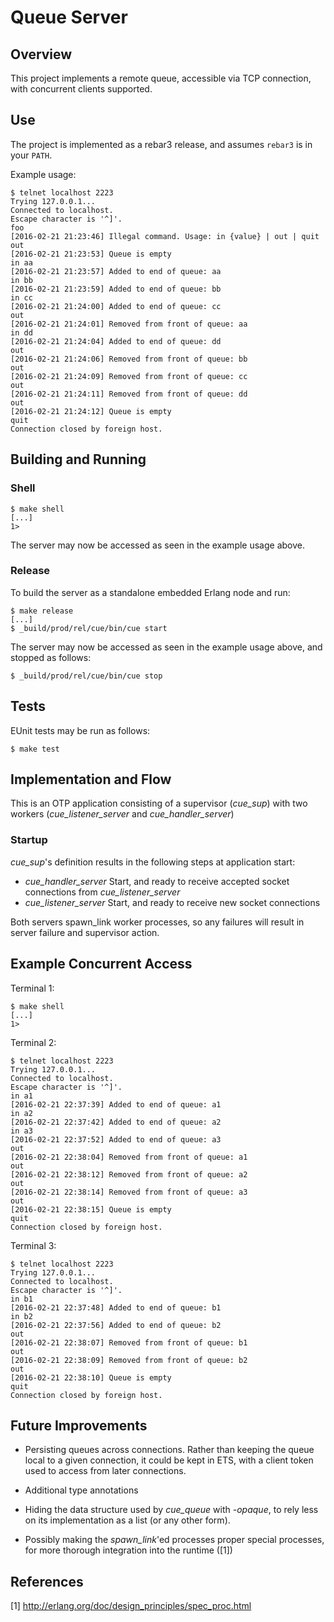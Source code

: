# Queue Server

## Overview
This project implements a remote queue, accessible via TCP connection, with concurrent clients supported.

## Use
The project is implemented as a rebar3 release, and assumes `rebar3` is in your `PATH`.



Example usage:



```
$ telnet localhost 2223
Trying 127.0.0.1...
Connected to localhost.
Escape character is '^]'.
foo
[2016-02-21 21:23:46] Illegal command. Usage: in {value} | out | quit
out
[2016-02-21 21:23:53] Queue is empty
in aa
[2016-02-21 21:23:57] Added to end of queue: aa
in bb
[2016-02-21 21:23:59] Added to end of queue: bb
in cc
[2016-02-21 21:24:00] Added to end of queue: cc
out
[2016-02-21 21:24:01] Removed from front of queue: aa
in dd
[2016-02-21 21:24:04] Added to end of queue: dd
out
[2016-02-21 21:24:06] Removed from front of queue: bb
out
[2016-02-21 21:24:09] Removed from front of queue: cc
out
[2016-02-21 21:24:11] Removed from front of queue: dd
out
[2016-02-21 21:24:12] Queue is empty
quit
Connection closed by foreign host.
```

## Building and Running

### Shell

```
$ make shell
[...]
1>
```

The server may now be accessed as seen in the example usage above.

### Release

To build the server as a standalone embedded Erlang node and run:

```
$ make release
[...]
$ _build/prod/rel/cue/bin/cue start
```

The server may now be accessed as seen in the example usage above, and stopped as follows:

```
$ _build/prod/rel/cue/bin/cue stop
```

## Tests

EUnit tests may be run as follows:

```
$ make test
```

## Implementation and Flow

This is an OTP application consisting of a supervisor (*cue_sup*) with two workers (*cue_listener_server* and *cue_handler_server*)

### Startup
*cue_sup*'s definition results in the following steps at application start:

* *cue_handler_server* Start, and ready to receive accepted socket connections from *cue_listener_server*
* *cue_listener_server* Start, and ready to receive new socket connections

Both servers spawn_link worker processes, so any failures will result in server failure and supervisor action.

## Example Concurrent Access

Terminal 1:

```
$ make shell
[...]
1>
```

Terminal 2:

```
$ telnet localhost 2223
Trying 127.0.0.1...
Connected to localhost.
Escape character is '^]'.
in a1
[2016-02-21 22:37:39] Added to end of queue: a1
in a2
[2016-02-21 22:37:42] Added to end of queue: a2
in a3
[2016-02-21 22:37:52] Added to end of queue: a3
out
[2016-02-21 22:38:04] Removed from front of queue: a1
out
[2016-02-21 22:38:12] Removed from front of queue: a2
out
[2016-02-21 22:38:14] Removed from front of queue: a3
out
[2016-02-21 22:38:15] Queue is empty
quit
Connection closed by foreign host.
```

Terminal 3:

```
$ telnet localhost 2223
Trying 127.0.0.1...
Connected to localhost.
Escape character is '^]'.
in b1
[2016-02-21 22:37:48] Added to end of queue: b1
in b2
[2016-02-21 22:37:56] Added to end of queue: b2
out
[2016-02-21 22:38:07] Removed from front of queue: b1
out
[2016-02-21 22:38:09] Removed from front of queue: b2
out
[2016-02-21 22:38:10] Queue is empty
quit
Connection closed by foreign host.
```


## Future Improvements

* Persisting queues across connections. Rather than keeping the queue local to a given connection, it could be kept in ETS, with a client token used to access from later connections.

* Additional type annotations

* Hiding the data structure used by *cue_queue* with *-opaque*, to rely less on its implementation as a list (or any other form).

* Possibly making the *spawn_link*'ed processes proper special processes, for more thorough integration into the runtime ([1])

## References

[1] http://erlang.org/doc/design_principles/spec_proc.html






